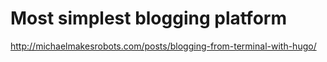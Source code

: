 # Most simplest blogging platform 

http://michaelmakesrobots.com/posts/blogging-from-terminal-with-hugo/
